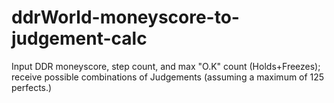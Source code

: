 # ddrWorld-moneyscore-to-judgement-calc
Input DDR moneyscore, step count, and max "O.K" count (Holds+Freezes); receive possible combinations of Judgements (assuming a maximum of 125 perfects.)

